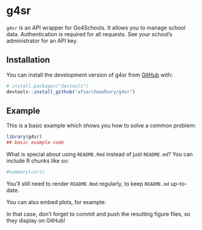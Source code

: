 
<!-- README.md is generated from README.Rmd. Please edit that file -->

# g4sr

<!-- badges: start -->

<!-- badges: end -->

`g4sr` is an API wrapper for Go4Schools. It allows you to manage school
data. Authentication is required for all requests. See your school’s
administrator for an API key.

## Installation

You can install the development version of g4sr from
[GitHub](https://github.com/) with:

``` r
# install.packages("devtools")
devtools::install_github("afsarchowdhury/g4sr")
```

## Example

This is a basic example which shows you how to solve a common problem:

``` r
library(g4sr)
## basic example code
```

What is special about using `README.Rmd` instead of just `README.md`?
You can include R chunks like so:

``` r
#summary(cars)
```

You’ll still need to render `README.Rmd` regularly, to keep `README.md`
up-to-date.

You can also embed plots, for example:

In that case, don’t forget to commit and push the resulting figure
files, so they display on GitHub\!
